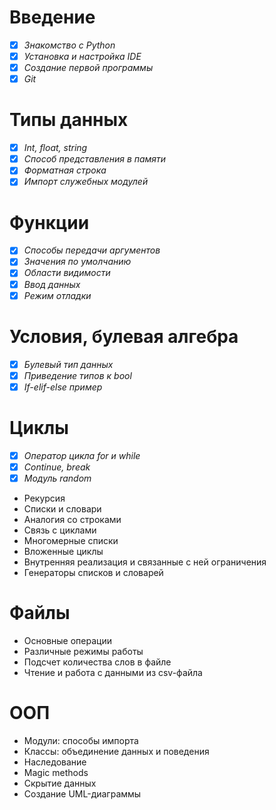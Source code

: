# Введение
- [x] _Знакомство c Python_
- [x] _Установка и настройка IDE_
- [x] _Создание первой программы_
- [x] _Git_

# Типы данных
- [x] _Int, float, string_
- [x] _Способ представления в памяти_
- [x] _Форматная строка_
- [x] _Импорт служебных модулей_

# Функции
- [x] _Способы передачи аргументов_
- [x] _Значения по умолчанию_
- [x] _Области видимости_
- [x] _Ввод данных_
- [x] _Режим отладки_

# Условия, булевая алгебра
- [x] _Булевый тип данных_
- [x] _Приведение типов к bool_
- [x] _If-elif-else пример_

# Циклы
- [x] _Оператор цикла for и while_
- [x] _Continue, break_
- [x] _Модуль random_
- Рекурсия
- Списки и словари
- Аналогия со строками
- Связь с циклами
- Многомерные списки
- Вложенные циклы
- Внутренняя реализация и связанные с ней ограничения
- Генераторы списков и словарей

# Файлы
- Основные операции
- Различные режимы работы
- Подсчет количества слов в файле
- Чтение и работа с данными из csv-файла

# ООП
- Модули: способы импорта
- Классы: объединение данных и поведения
- Наследование
- Magic methods
- Скрытие данных
- Создание UML-диаграммы